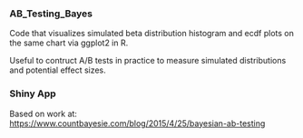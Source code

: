 ### AB_Testing_Bayes

Code that visualizes simulated beta distribution histogram and ecdf plots on the same chart via ggplot2 in R.

Useful to contruct A/B tests in practice to measure simulated distributions and potential effect sizes.

### Shiny App



Based on work at:
https://www.countbayesie.com/blog/2015/4/25/bayesian-ab-testing


